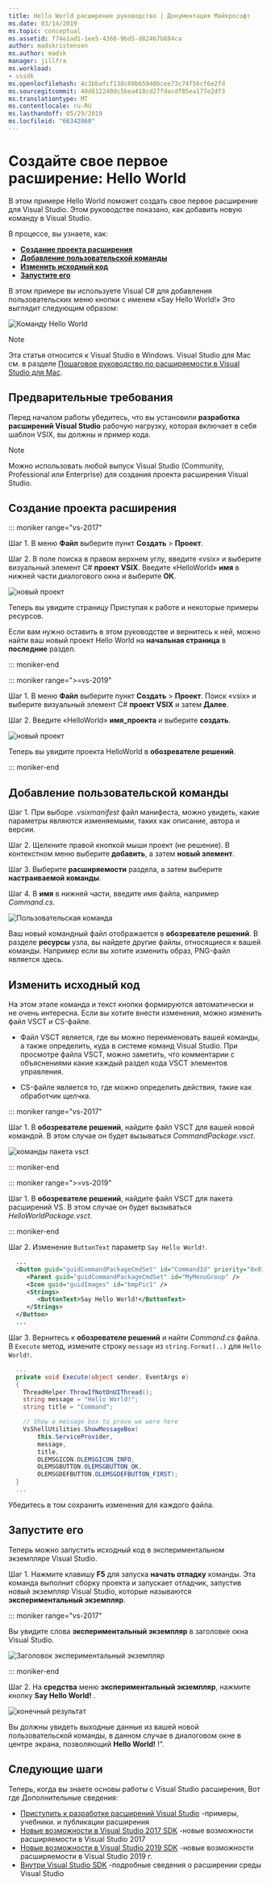 ```yaml
---
title: Hello World расширение руководство | Документация Майкрософт
ms.date: 03/14/2019
ms.topic: conceptual
ms.assetid: f74e1ad1-1ee5-4360-9bd5-d82467b884ca
author: madskristensen
ms.author: madsk
manager: jillfra
ms.workload:
- vssdk
ms.openlocfilehash: 4c3bbafcf138c60b65940bcee73c74f56cf6e2fd
ms.sourcegitcommit: 40d612240dc5bea418cd27fdacdf85ea177e2df3
ms.translationtype: MT
ms.contentlocale: ru-RU
ms.lasthandoff: 05/29/2019
ms.locfileid: "66342860"
---
```

# <a name="create-your-first-extension-hello-world"></a>Создайте свое первое расширение: Hello World

В этом примере Hello World поможет создать свое первое расширение для Visual Studio. Этом руководстве показано, как добавить новую команду в Visual Studio.

В процессе, вы узнаете, как:

* **[Создание проекта расширения](#create-an-extensibility-project)**
* **[Добавление пользовательской команды](#add-a-custom-command)**
* **[Изменить исходный код](#modify-the-source-code)**
* **[Запустите его](#run-it)**

В этом примере вы используете Visual C# для добавления пользовательских меню кнопки с именем «Say Hello World!» Это выглядит следующим образом:

![Команду Hello World](media/hello-world-say-hello-world.png)

> [!NOTE]
> Эта статья относится к Visual Studio в Windows. Visual Studio для Mac см. в разделе [Пошаговое руководство по расширяемости в Visual Studio для Mac](/visualstudio/mac/extending-visual-studio-mac-walkthrough).

## <a name="prerequisites"></a>Предварительные требования

Перед началом работы убедитесь, что вы установили **разработка расширений Visual Studio** рабочую нагрузку, которая включает в себя шаблон VSIX, вы должны и пример кода.

> [!NOTE]
> Можно использовать любой выпуск Visual Studio (Community, Professional или Enterprise) для создания проекта расширения Visual Studio.

## <a name="create-an-extensibility-project"></a>Создание проекта расширения

::: moniker range="vs-2017"

Шаг 1. В меню **Файл** выберите пункт **Создать** > **Проект**.

Шаг 2. В поле поиска в правом верхнем углу, введите «vsix» и выберите визуальный элемент C# **проект VSIX**. Введите «HelloWorld» **имя** в нижней части диалогового окна и выберите **ОК**.

![новый проект](media/hello-world-new-project.png)

Теперь вы увидите страницу Приступая к работе и некоторые примеры ресурсов.

Если вам нужно оставить в этом руководстве и вернитесь к ней, можно найти ваш новый проект Hello World на **начальная страница** в **последние** раздел.

::: moniker-end

::: moniker range=">=vs-2019"

Шаг 1. В меню **Файл** выберите пункт **Создать** > **Проект**. Поиск «vsix» и выберите визуальный элемент C# **проект VSIX** и затем **Далее**.

Шаг 2. Введите «HelloWorld» **имя_проекта** и выберите **создать**.

![новый проект](media/hello-world-new-project-2019.png)

Теперь вы увидите проекта HelloWorld в **обозревателе решений**.

::: moniker-end

## <a name="add-a-custom-command"></a>Добавление пользовательской команды

Шаг 1. При выборе *.vsixmanifest* файл манифеста, можно увидеть, какие параметры являются изменяемыми, таких как описание, автора и версии.

Шаг 2. Щелкните правой кнопкой мыши проект (не решение). В контекстном меню выберите **добавить**, а затем **новый элемент**.

Шаг 3. Выберите **расширяемости** раздела, а затем выберите **настраиваемой команды**.

Шаг 4. В **имя** в нижней части, введите имя файла, например *Command.cs*.

![Пользовательская команда](media/hello-world-custom-command.png)

Ваш новый командный файл отображается в **обозревателе решений**. В разделе **ресурсы** узла, вы найдете другие файлы, относящиеся к вашей команды. Например если вы хотите изменить образ, PNG-файл является здесь.

## <a name="modify-the-source-code"></a>Изменить исходный код

На этом этапе команда и текст кнопки формируются автоматически и не очень интересна. Если вы хотите внести изменения, можно изменить файл VSCT и CS-файле.

* Файл VSCT является, где вы можно переименовать вашей команды, а также определить, куда в системе команд Visual Studio. При просмотре файла VSCT, можно заметить, что комментарии с объяснениями какие каждый раздел кода VSCT элементов управления.

* CS-файле является то, где можно определить действия, такие как обработчик щелчка.

::: moniker range="vs-2017"

Шаг 1. В **обозревателе решений**, найдите файл VSCT для вашей новой командой. В этом случае он будет вызываться *CommandPackage.vsct*.

![команды пакета vsct](media/hello-world-command-package-vsct.png)

::: moniker-end

::: moniker range=">=vs-2019"

Шаг 1. В **обозревателе решений**, найдите файл VSCT для пакета расширений VS. В этом случае он будет вызываться *HelloWorldPackage.vsct*.

::: moniker-end

Шаг 2. Изменение `ButtonText` параметр `Say Hello World!`.

```xml
  ...
  <Button guid="guidCommandPackageCmdSet" id="CommandId" priority="0x0100" type="Button">
     <Parent guid="guidCommandPackageCmdSet" id="MyMenuGroup" />
     <Icon guid="guidImages" id="bmpPic1" />
     <Strings>
        <ButtonText>Say Hello World!</ButtonText>
     </Strings>
  </Button>
  ...
```

Шаг 3. Вернитесь к **обозревателе решений** и найти *Command.cs* файла. В `Execute` метод, измените строку `message` из `string.Format(..)` для `Hello World!`.

```csharp
  ...
  private void Execute(object sender, EventArgs e)
  {
    ThreadHelper.ThrowIfNotOnUIThread();
    string message = "Hello World!";
    string title = "Command";

    // Show a message box to prove we were here
    VsShellUtilities.ShowMessageBox(
        this.ServiceProvider,
        message,
        title,
        OLEMSGICON.OLEMSGICON_INFO,
        OLEMSGBUTTON.OLEMSGBUTTON_OK,
        OLEMSGDEFBUTTON.OLEMSGDEFBUTTON_FIRST);
  }
  ...
```

Убедитесь в том сохранить изменения для каждого файла.

## <a name="run-it"></a>Запустите его

Теперь можно запустить исходный код в экспериментальном экземпляре Visual Studio.

Шаг 1. Нажмите клавишу **F5** для запуска **начать отладку** команды. Эта команда выполнит сборку проекта и запускает отладчик, запустив новый экземпляр Visual Studio, которые называются **экспериментальный экземпляр**.

::: moniker range="vs-2017"

Вы увидите слова **экспериментальный экземпляр** в заголовке окна Visual Studio.

![Заголовок экспериментальный экземпляр](media/hello-world-exp-instance.png)

::: moniker-end

Шаг 2. На **средства** меню **экспериментальный экземпляр**, нажмите кнопку **Say Hello World!** .

![конечный результат](media/hello-world-final-result.png)

Вы должны увидеть выходные данные из вашей новой пользовательской команды, в данном случае в диалоговом окне в центре экрана, позволяющий **Hello World!** !".

## <a name="next-steps"></a>Следующие шаги

Теперь, когда вы знаете основы работы с Visual Studio расширения, Вот где Дополнительные сведения:

* [Приступить к разработке расширений Visual Studio](starting-to-develop-visual-studio-extensions.md) -примеры, учебники. и публикации расширения
* [Новые возможности в Visual Studio 2017 SDK](what-s-new-in-the-visual-studio-2017-sdk.md) -новые возможности расширяемости в Visual Studio 2017
* [Новые возможности в Visual Studio 2019 SDK](whats-new-visual-studio-2019-sdk.md) -новые возможности расширяемости в Visual Studio 2019 г.
* [Внутри Visual Studio SDK](internals/inside-the-visual-studio-sdk.md) -подробные сведения о расширении среды Visual Studio